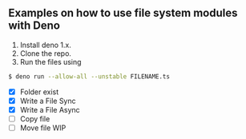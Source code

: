 ## Examples on how to use file system modules with Deno

1. Install deno 1.x.
2. Clone the repo.
3. Run the files using

```sh
$ deno run --allow-all --unstable FILENAME.ts
```

- [x] Folder exist
- [x] Write a File Sync
- [x] Write a File Async
- [ ] Copy file
- [ ] Move file
      WIP
